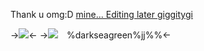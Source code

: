 Thank u omg:D [mine... Editing later giggitygi](/collection-)

->![](https://files.catbox.moe/wvta20.gif)<-
->![](https://64.media.tumblr.com/6193ea887016d7309980b74971cc9289/e58b3b918bcbc820-90/s75x75_c1/5f02fecb9a5367f7d7d8bbfbedefc8227d37317e.gifv)　%darkseagreen%jj%%<-